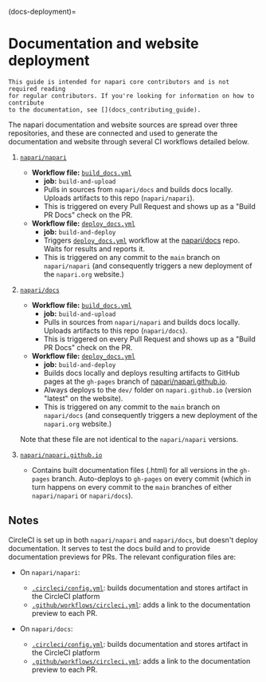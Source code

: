 (docs-deployment)=

# Documentation and website deployment

```{note}
This guide is intended for napari core contributors and is not required reading
for regular contributors. If you're looking for information on how to contribute
to the documentation, see [](docs_contributing_guide).
```

The napari documentation and website sources are spread over three repositories,
and these are connected and used to generate the documentation and website
through several CI workflows detailed below.

1. [`napari/napari`](https://github.com/napari/napari)
    - **Workflow file:** [`build_docs.yml`](https://github.com/napari/napari/blob/main/.github/workflows/build_docs.yml)
        - **job:** `build-and-upload`
        - Pulls in sources from `napari/docs` and builds docs locally. Uploads
          artifacts to this repo (`napari/napari`).
        - This is triggered on every Pull Request and shows up as a "Build PR
          Docs" check on the PR.
    - **Workflow file:** [`deploy_docs.yml`](https://github.com/napari/napari/blob/main/.github/workflows/deploy_docs.yml)
        - **job:** `build-and-deploy`
        - Triggers [`deploy_docs.yml`](https://github.com/napari/docs/blob/main/.github/workflows/deploy_docs.yml)
          workflow at the [napari/docs](https://github.com/napari/docs) repo.
          Waits for results and reports it.
        - This is triggered on any commit to the `main` branch on
          `napari/napari` (and consequently triggers a new deployment of the
          `napari.org` website.)

2. [`napari/docs`](https://github.com/napari/docs)
    - **Workflow file:** [`build_docs.yml`](https://github.com/napari/docs/blob/main/.github/workflows/build_docs.yml)
        - **job:** `build-and-upload`
        - Pulls in sources from `napari/napari` and builds docs locally. Uploads
          artifacts to this repo (`napari/docs`).
        - This is triggered on every Pull Request and shows up as a "Build PR
          Docs" check on the PR.
    - **Workflow file:** [`deploy_docs.yml`](https://github.com/napari/docs/blob/main/.github/workflows/deploy_docs.yml)
        - **job:** `build-and-deploy`
        - Builds docs locally and deploys resulting artifacts to GitHub pages at
          the `gh-pages` branch of [napari/napari.github.io](https://github.com/napari/napari.github.io/tree/gh-pages).
        - Always deploys to the `dev/` folder on `napari.github.io` (version
          "latest" on the website).
        - This is triggered on any commit to the `main` branch on `napari/docs`
          (and consequently triggers a new deployment of the `napari.org`
          website.)

    Note that these file are not identical to the `napari/napari` versions.

3. [`napari/napari.github.io`](https://github.com/napari/napari.github.io)
    - Contains built documentation files (.html) for all versions in the
      `gh-pages` branch. Auto-deploys to `gh-pages` on every commit (which in
      turn happens on every commit to the `main` branches of either
      `napari/napari` or `napari/docs`).

## Notes

CircleCI is set up in both `napari/napari` and `napari/docs`, but doesn't deploy
documentation. It serves to test the docs build and to provide documentation
previews for PRs. The relevant configuration files are:

- On `napari/napari`:
  - [`.circleci/config.yml`](https://github.com/napari/napari/blob/main/.circleci/config.yml): builds documentation and stores artifact in the CircleCI platform
  - [`.github/workflows/circleci.yml`](https://github.com/napari/napari/blob/main/.github/workflows/circleci.yml): adds a link to the documentation preview to each PR.

- On `napari/docs`:
  - [`.circleci/config.yml`](https://github.com/napari/docs/blob/main/.circleci/config.yml): builds documentation and stores artifact in the CircleCI platform
  - [`.github/workflows/circleci.yml`](https://github.com/napari/docs/blob/main/.github/workflows/circleci.yml): adds a link to the documentation preview to each PR.
